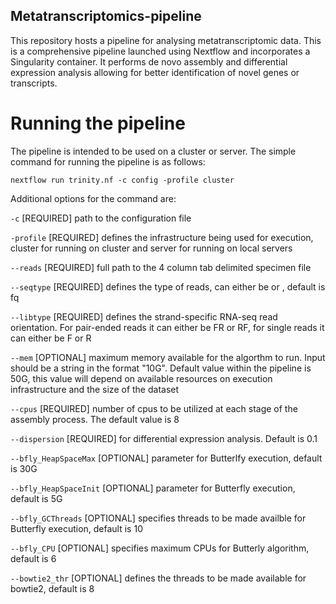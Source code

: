## Metatranscriptomics-pipeline

This repository hosts a pipeline for analysing metatranscriptomic data. This is a comprehensive pipeline launched using Nextflow and incorporates a Singularity
container. It performs de novo assembly and differential expression analysis allowing for better identification of novel genes or transcripts.

# Running the pipeline
The pipeline is intended to be used on a cluster or server. The simple command for running the pipeline is as follows:

`nextflow run trinity.nf -c config -profile cluster`

Additional options for the command are:

`-c` [REQUIRED] path to the configuration file

`-profile` [REQUIRED] defines the infrastructure being used for execution, cluster for running on cluster and server for running on local servers

`--reads` [REQUIRED] full path to the 4 column tab delimited specimen file

`--seqtype` [REQUIRED] defines the type of reads, can either be <fa> or <fq>, default is fq

`--libtype` [REQUIRED] defines the strand-specific RNA-seq read orientation. For pair-ended reads it can either be FR or RF, for single reads it can either
be F or R

`--mem` [OPTIONAL] maximum memory available for the algorthm to run. Input should be a string in the format "10G". Default value within the pipeline is 50G,
this value will depend on available resources on execution infrastructure and the size of the dataset

`--cpus` [REQUIRED] number of cpus to be utilized at each stage of the assembly process. The default value is 8

`--dispersion` [REQUIRED] for differential expression analysis. Default is 0.1

`--bfly_HeapSpaceMax` [OPTIONAL] parameter for Butterlfy execution, default is 30G

`--bfly_HeapSpaceInit` [OPTIONAL] parameter for Butterfly execution, default is 5G

`--bfly_GCThreads` [OPTIONAL] specifies threads to be made availble for Butterfly execution, default is 10

`--bfly_CPU` [OPTIONAL] specifies maximum CPUs for Butterly algorithm, default is 6

`--bowtie2_thr` [OPTIONAL] defines the threads to be made available for bowtie2, default is 8
